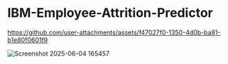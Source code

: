 # IBM-Employee-Attrition-Predictor


https://github.com/user-attachments/assets/f47027f0-1350-4d0b-ba81-b1e80f0601f9

![Screenshot 2025-06-04 165457](https://github.com/user-attachments/assets/2e941a44-7020-4b49-a5d1-dbbf265feae6)
